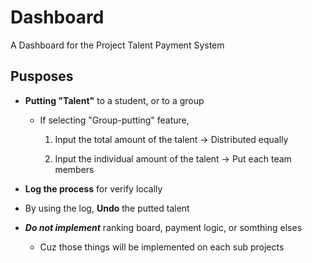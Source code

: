 # Dashboard

A Dashboard for the Project Talent Payment System

## Pusposes

- **Putting "Talent"** to a student, or to a group

  - If selecting "Group-putting" feature,

    1. Input the total amount of the talent -> Distributed equally

    1. Input the individual amount of the talent -> Put each team members

- **Log the process** for verify locally

- By using the log, **Undo** the putted talent

- ***Do not implement*** ranking board, payment logic, or somthing elses

  - Cuz those things will be implemented on each sub projects
